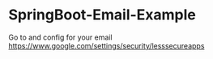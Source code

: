# SpringBoot-Email-Example

Go to and config for your email
https://www.google.com/settings/security/lesssecureapps
